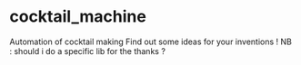 # cocktail_machine
Automation of cocktail making
Find out some ideas for your inventions ! 
NB : should i do a specific lib for the thanks ?